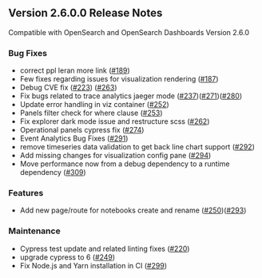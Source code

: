 ## Version 2.6.0.0 Release Notes

Compatible with OpenSearch and OpenSearch Dashboards Version 2.6.0

### Bug Fixes

- correct ppl leran more link ([#189](https://github.com/opensearch-project/dashboards-observability/pull/189))
- Few fixes regarding issues for visualization rendering ([#187](https://github.com/opensearch-project/dashboards-observability/pull/187))
- Debug CVE fix ([#223](https://github.com/opensearch-project/dashboards-observability/pull/223)) ([#263](https://github.com/opensearch-project/dashboards-observability/pull/263))
- Fix bugs related to trace analytics jaeger mode ([#237](https://github.com/opensearch-project/dashboards-observability/pull/237))([#271](https://github.com/opensearch-project/dashboards-observability/pull/271))([#280](https://github.com/opensearch-project/dashboards-observability/pull/280))
- Update error handling in viz container ([#252](https://github.com/opensearch-project/dashboards-observability/pull/252))
- Panels filter check for where clause ([#253](https://github.com/opensearch-project/dashboards-observability/pull/253))
- Fix explorer dark mode issue and restructure scss  ([#262](https://github.com/opensearch-project/dashboards-observability/pull/262))
- Operational panels cypress fix ([#274](https://github.com/opensearch-project/dashboards-observability/pull/274))
- Event Analytics Bug Fixes ([#291](https://github.com/opensearch-project/dashboards-observability/pull/291))
- remove timeseries data validation to get back line chart support ([#292](https://github.com/opensearch-project/dashboards-observability/pull/292))
- Add missing changes for visualization config pane ([#294](https://github.com/opensearch-project/dashboards-observability/pull/294))
- Move performance now from a debug dependency to a runtime dependency ([#309](https://github.com/opensearch-project/dashboards-observability/pull/309))

### Features
- Add new page/route for notebooks create and rename ([#250](https://github.com/opensearch-project/dashboards-observability/pull/250))([#293](https://github.com/opensearch-project/dashboards-observability/pull/293))


### Maintenance

- Cypress test update and related linting fixes ([#220](https://github.com/opensearch-project/dashboards-observability/pull/220))
- upgrade cypress to 6 ([#249](https://github.com/opensearch-project/dashboards-observability/pull/249))
- Fix Node.js and Yarn installation in CI ([#299](https://github.com/opensearch-project/dashboards-observability/pull/299))
